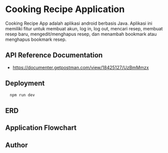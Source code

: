 # Cooking Recipe Application

Cooking Recipe App adalah aplikasi android berbasis Java. Aplikasi ini memiliki fitur untuk membuat akun, log in, log out, mencari resep, membuat resep baru, mengedit/menghapus resep, dan menambah bookmark atau menghapus bookmark resep.

## API Reference Documentation

- https://documenter.getpostman.com/view/18425127/UzBmMmzx

## Deployment

```bash
  npm run dev
```

## ERD

## Application Flowchart

## Author
